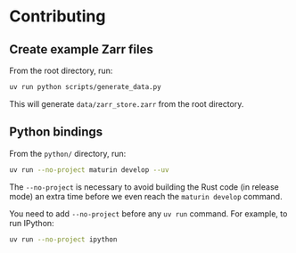 # Contributing

## Create example Zarr files

From the root directory, run:

```bash
uv run python scripts/generate_data.py
```

This will generate `data/zarr_store.zarr` from the root directory.

## Python bindings

From the `python/` directory, run:

```bash
uv run --no-project maturin develop --uv
```

The `--no-project` is necessary to avoid building the Rust code (in release mode) an extra time before we even reach the `maturin develop` command.

You need to add `--no-project` before any `uv run` command. For example, to run IPython:

```bash
uv run --no-project ipython
```
